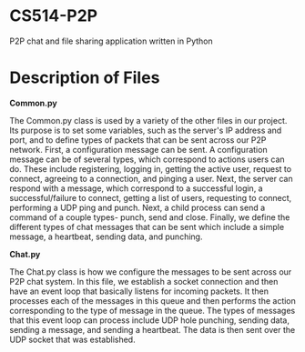 # CS514-P2P
P2P chat and file sharing application written in Python




# Description of Files
**Common.py**

The Common.py class is used by a variety of the other files in our project. Its purpose is to set some variables, such as the server's IP address and port, and to define types of packets that can be sent across our P2P network. First, a configuration message can be sent. A configuration message can be of several types, which correspond to actions users can do. These include registering, logging in, getting the active user, request to connect, agreeing to a connection, and pinging a user. Next, the server can respond with a message, which correspond to a successful login, a successful/failure to connect, getting a list of users, requesting to connect, performing a UDP ping and punch. Next, a child process can send a command of a couple types- punch, send and close. Finally, we define the different types of chat messages that can be sent which include a simple message, a heartbeat, sending data, and punching.

**Chat.py**

The Chat.py class is how we configure the messages to be sent across our P2P chat system. In this file, we establish a socket connection and then have an event loop that basically listens for incoming packets. It then processes each of the messages in this queue and then performs the action corresponding to the type of message in the queue. The types of messages that this event loop can process include UDP hole punching, sending data, sending a message, and sending a heartbeat. The data is then sent over the UDP socket that was established. 

